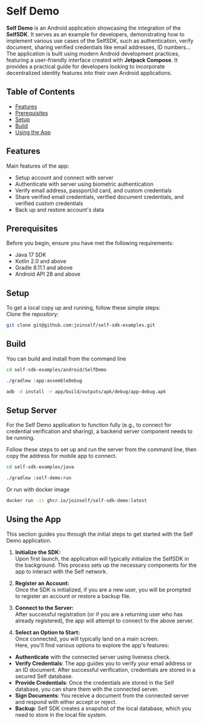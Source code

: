 
# Self Demo

**Self Demo** is an Android application showcasing the integration of the **SelfSDK**. It serves as an example for developers, demonstrating how to implement various use cases of the SelfSDK, such as authentication, verify document, sharing verified credentials like email addresses, ID numbers...  
The application is built using modern Android development practices, featuring a user-friendly interface created with **Jetpack Compose**. It provides a practical guide for developers looking to incorporate decentralized identity features into their own Android applications.

## Table of Contents

- [Features](#features)
- [Prerequisites](#prerequisites)
- [Setup](#setup)
- [Build](#build)
- [Using the App](#using-the-app)

## Features
Main features of the app:

   - Setup account and connect with server
   - Authenticate with server using biometric authentication
   - Verify email address, passport/id card, and custom credentials
   - Share verified email credentials, verified document credentials, and verified custom credentials
   - Back up and restore account's data

## Prerequisites

Before you begin, ensure you have met the following requirements:

   - Java 17 SDK
   - Kotlin 2.0 and above
   - Gradle 8.11.1 and above
   - Android API 28 and above

## Setup

To get a local copy up and running, follow these simple steps:   
Clone the repository:
```bash
git clone git@github.com:joinself/self-sdk-examples.git
```

## Build
You can build and install from the command line

```bash
cd self-sdk-examples/android/SelfDemo

./gradlew :app:assembleDebug

adb -d install -r app/build/outputs/apk/debug/app-debug.apk
```

## Setup Server

For the Self Demo application to function fully (e.g., to connect for credential verification and sharing), a backend server component needs to be running. 

Follow these steps to set up and run the server from the command line, then copy the address for mobile app to connect.
  
```bash
cd self-sdk-examples/java

./gradlew :self-demo:run
```

Or run with docker image

```bash
docker run -it ghcr.io/joinself/self-sdk-demo:latest
```

## Using the App

This section guides you through the initial steps to get started with the Self Demo application.

1.  **Initialize the SDK:**  
   Upon first launch, the application will typically initialize the SelfSDK in the background. This process sets up the necessary components for the app to interact with the Self network.

2.  **Register an Account:**  
   Once the SDK is initialized, if you are a new user, you will be prompted to register an account or restore a backup file.

3.  **Connect to the Server:**  
   After successful registration (or if you are a returning user who has already registered), the app will attempt to connect to the above server.

4.  **Select an Option to Start:**  
   Once connected, you will typically land on a main screen.  
   Here, you'll find various options to explore the app's features:    

   - **Authenticate** with the connected server using liveness check.
   - **Verify Credentials**: The app guides you to verify your email address or an ID document. After successful verification, credentials are stored in a secured Self database.
   - **Provide Credentials**: Once the credentials are stored in the Self database, you can share them with the connected server.
   - **Sign Documents**: You receive a document from the connected server and respond with either accept or reject.
   - **Backup**: Self SDK creates a snapshot of the local database, which you need to store in the local file system.
   
   
